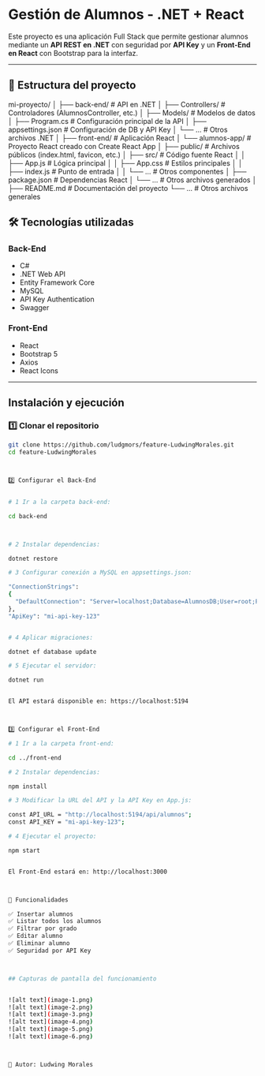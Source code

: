 #  Gestión de Alumnos - .NET + React

Este proyecto es una aplicación Full Stack que permite gestionar alumnos mediante un **API REST en .NET** con seguridad por **API Key** y un **Front-End en React** con Bootstrap para la interfaz.

---

## 📂 Estructura del proyecto

mi-proyecto/
│
├── back-end/                 # API en .NET
│   ├── Controllers/           # Controladores (AlumnosController, etc.)
│   ├── Models/                # Modelos de datos
│   ├── Program.cs             # Configuración principal de la API
│   ├── appsettings.json       # Configuración de DB y API Key
│   └── ...                    # Otros archivos .NET
│
├── front-end/                 # Aplicación React
│   └── alumnos-app/           # Proyecto React creado con Create React App
│       ├── public/            # Archivos públicos (index.html, favicon, etc.)
│       ├── src/               # Código fuente React
│       │   ├── App.js         # Lógica principal
│       │   ├── App.css        # Estilos principales
│       │   ├── index.js       # Punto de entrada
│       │   └── ...            # Otros componentes
│       ├── package.json       # Dependencias React
│       └── ...                # Otros archivos generados
│
├── README.md                  # Documentación del proyecto
└── ...                        # Otros archivos generales


## 🛠 Tecnologías utilizadas

### Back-End
- C#
- .NET Web API
- Entity Framework Core
- MySQL
- API Key Authentication
- Swagger

### Front-End
- React
- Bootstrap 5
- Axios
- React Icons

---

##  Instalación y ejecución

### 1️⃣ Clonar el repositorio
```bash
git clone https://github.com/ludgmors/feature-LudwingMorales.git
cd feature-LudwingMorales



2️⃣ Configurar el Back-End

 
# 1 Ir a la carpeta back-end:

cd back-end



# 2 Instalar dependencias:

dotnet restore

# 3 Configurar conexión a MySQL en appsettings.json:

"ConnectionStrings": 
{
  "DefaultConnection": "Server=localhost;Database=AlumnosDB;User=root;Password=tu_password;"
},
"ApiKey": "mi-api-key-123"


# 4 Aplicar migraciones:

dotnet ef database update

# 5 Ejecutar el servidor:

dotnet run


El API estará disponible en: https://localhost:5194



3️⃣ Configurar el Front-End

# 1 Ir a la carpeta front-end:

cd ../front-end

# 2 Instalar dependencias:

npm install

# 3 Modificar la URL del API y la API Key en App.js:

const API_URL = "http://localhost:5194/api/alumnos";
const API_KEY = "mi-api-key-123";

# 4 Ejecutar el proyecto:

npm start


El Front-End estará en: http://localhost:3000



🛜 Funcionalidades

✅ Insertar alumnos
✅ Listar todos los alumnos
✅ Filtrar por grado
✅ Editar alumno
✅ Eliminar alumno
✅ Seguridad por API Key



## Capturas de pantalla del funcionamiento 


![alt text](image-1.png)
![alt text](image-2.png)
![alt text](image-3.png)
![alt text](image-4.png)
![alt text](image-5.png)
![alt text](image-6.png)



📧 Autor: Ludwing Morales 
